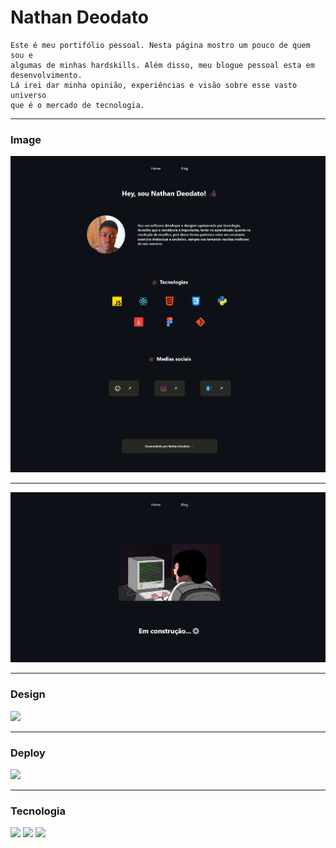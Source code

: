 # Nathan Deodato
    Este é meu portifólio pessoal. Nesta página mostro um pouco de quem sou e 
    algumas de minhas hardskills. Além disso, meu blogue pessoal esta em desenvolvimento.
    Lá irei dar minha opinião, experiências e visão sobre esse vasto universo 
    que é o mercado de tecnologia.
    
---


### Image

<img src="./Assets/photo/NathanCode - page1.png">

---

<img src="./Assets/photo/NathanCode - page2.png">

---

### Design

<a href="https://www.figma.com/file/ELqzBwY6CAR8YucuNd0Gxm/NathanDeodato---Minimalista?type=design&node-id=0%3A1&mode=design&t=XY7UuCjNLqivCh6M-1">
    <img src="https://img.shields.io/badge/Figma-F24E1E?style=for-the-badge&logo=figma&logoColor=white">
</a>

---

### Deploy

<a href="">
    <img src="https://img.shields.io/badge/Netlify-00C7B7?style=for-the-badge&logo=netlify&logoColor=white">
</a>

---

### Tecnologia

<img src="https://img.shields.io/badge/JavaScript-323330?style=for-the-badge&logo=javascript&logoColor=F7DF1E">

<img src="https://img.shields.io/badge/HTML5-E34F26?style=for-the-badge&logo=html5&logoColor=white">

<img src="https://img.shields.io/badge/CSS3-1572B6?style=for-the-badge&logo=css3&logoColor=white">
